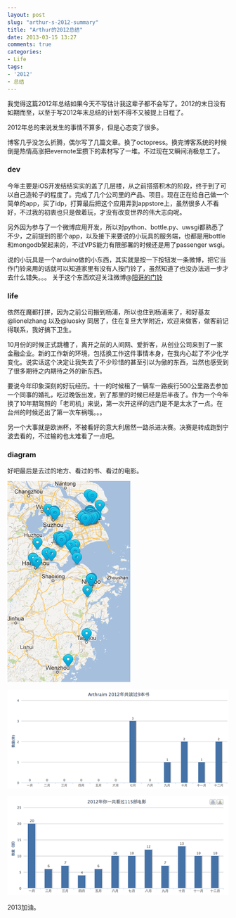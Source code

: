 ```yaml
---
layout: post
slug: "arthur-s-2012-summary"
title: "Arthur的2012总结"
date: 2013-03-15 13:27
comments: true
categories:
- Life
tags:
- '2012'
- 总结
---
```


我觉得这篇2012年总结如果今天不写估计我这辈子都不会写了。2012的末日没有如期而至，以至于写2012年末总结的计划不得不又被提上日程了。

2012年总的来说发生的事情不算多，但是心态变了很多。

博客几乎没怎么折腾，偶尔写了几篇文章。换了octopress。换完博客系统的时候倒是热情高涨把evernote里攒下的素材写了一堆。不过现在又瞬间消极怠工了。

### dev

今年主要是iOS开发结结实实的盖了几层楼，从之前搭搭积木的阶段，终于到了可以自己造轮子的程度了。完成了几个公司里的产品、项目。现在正在给自己做一个简单的app，买了idp，打算最后把这个应用弄到appstore上，虽然很多人不看好，不过我的初衷也只是做着玩，才没有改变世界的伟大志向呢。

另外因为参与了一个微博应用开发，所以对python、bottle.py、uwsgi都熟悉了不少，之前提到的那个app，以及接下来要说的小玩具的服务端，也都是用bottle和mongodb架起来的，不过VPS能力有限部署的时候还是用了passenger wsgi。

说的小玩具是一个arduino做的小东西，其实就是按一下按钮发一条微博，把它当作门铃来用的话就可以知道家里有没有人按门铃了，虽然知道了也没办法进一步才去什么错失。。。 关于这个东西欢迎关注微博@[阳哥的门铃](http://weibo.com/micbell)

### life

依然在魔都打拼，因为之前公司搬到杨浦，所以也住到杨浦来了，和好基友@lionelzhang 以及@luosky 同居了，住在复旦大学附近，欢迎来做客，做客前记得联系，我好搞下卫生。

10月份的时候正式跳槽了，离开之前的人间网、爱折客，从创业公司来到了一家金融企业。新的工作新的环境，包括换工作这件事情本身，在我内心起了不少化学变化。说实话这个决定让我失去了不少珍惜的甚至引以为傲的东西，当然也感受到了很多期待之内期待之外的新东西。

要说今年印象深刻的好玩经历。十一的时候租了一辆车一路疾行500公里路去参加一个同事的婚礼，吃过晚饭出发，到了那里的时候已经是后半夜了。作为一个今年换了10年期驾照的「老司机」来说，第一次开这样的远门是不是太水了一点。在台州的时候还出了第一次车祸哦。。。

另一个大事就是欧洲杯，不被看好的意大利居然一路杀进决赛。决赛是转成跑到宁波去看的，不过输的也太难看了一点吧。

### diagram

好吧最后是去过的地方、看过的书、看过的电影。

[![](/images/uploads/octo/2012_places.png)](/images/uploads/octo/2012_places.png)

[![](/images/uploads/octo/2012_books.png)](/images/uploads/octo/2012_books.png)

[![](/images/uploads/octo/2012_movies.png)](/images/uploads/octo/2012_movies.png)


2013加油。
